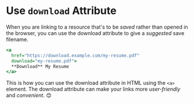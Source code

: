 # Use `download` Attribute

When you are linking to a resource that's to be *saved* rather than opened in the browser,
you can use the download attribute to give a *suggested* save filename.

```htm
<a
  href="https://download.example.com/my-resume.pdf"
  download="my-resume.pdf">
  **Download** My Resume
</a>
```

This is how you can use the download attribute in HTML using the `<a>` element.
The download attribute can make your links more *user-friendly* and *convenient*. 😊
